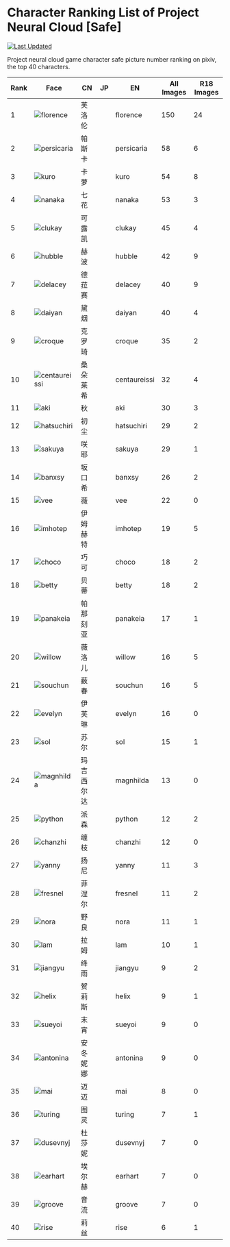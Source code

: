 # Character Ranking List of Project Neural Cloud [Safe]

[![Last Updated](https://img.shields.io/endpoint?url=https://gist.githubusercontent.com/narugo1992/254442dea2e77cf46366df97f499242f/raw/data_last_update.json)](https://huggingface.co/datasets/deepghs/game_characters)

Project neural cloud game character safe picture number ranking on pixiv, the top 40 characters. 

|   Rank | Face                                            | CN    | JP   | EN           |   All Images |   R18 Images |
|--------|-------------------------------------------------|-------|------|--------------|--------------|--------------|
|      1 | ![florence](./images/logo_florence.png)         | 芙洛伦   |      | florence     |          150 |           24 |
|      2 | ![persicaria](./images/logo_persicaria.png)     | 帕斯卡   |      | persicaria   |           58 |            6 |
|      3 | ![kuro](./images/logo_kuro.png)                 | 卡萝    |      | kuro         |           54 |            8 |
|      4 | ![nanaka](./images/logo_nanaka.png)             | 七花    |      | nanaka       |           53 |            3 |
|      5 | ![clukay](./images/logo_clukay.png)             | 可露凯   |      | clukay       |           45 |            4 |
|      6 | ![hubble](./images/logo_hubble.png)             | 赫波    |      | hubble       |           42 |            9 |
|      7 | ![delacey](./images/logo_delacey.png)           | 德菈赛   |      | delacey      |           40 |            9 |
|      8 | ![daiyan](./images/logo_daiyan.png)             | 黛烟    |      | daiyan       |           40 |            4 |
|      9 | ![croque](./images/logo_croque.png)             | 克罗琦   |      | croque       |           35 |            2 |
|     10 | ![centaureissi](./images/logo_centaureissi.png) | 桑朵莱希  |      | centaureissi |           32 |            4 |
|     11 | ![aki](./images/logo_aki.png)                   | 秋     |      | aki          |           30 |            3 |
|     12 | ![hatsuchiri](./images/logo_hatsuchiri.png)     | 初尘    |      | hatsuchiri   |           29 |            2 |
|     13 | ![sakuya](./images/logo_sakuya.png)             | 咲耶    |      | sakuya       |           29 |            1 |
|     14 | ![banxsy](./images/logo_banxsy.png)             | 坂口希   |      | banxsy       |           26 |            2 |
|     15 | ![vee](./images/logo_vee.png)                   | 薇     |      | vee          |           22 |            0 |
|     16 | ![imhotep](./images/logo_imhotep.png)           | 伊姆赫特  |      | imhotep      |           19 |            5 |
|     17 | ![choco](./images/logo_choco.png)               | 巧可    |      | choco        |           18 |            2 |
|     18 | ![betty](./images/logo_betty.png)               | 贝蒂    |      | betty        |           18 |            2 |
|     19 | ![panakeia](./images/logo_panakeia.png)         | 帕那刻亚  |      | panakeia     |           17 |            1 |
|     20 | ![willow](./images/logo_willow.png)             | 薇洛儿   |      | willow       |           16 |            5 |
|     21 | ![souchun](./images/logo_souchun.png)           | 薮春    |      | souchun      |           16 |            5 |
|     22 | ![evelyn](./images/logo_evelyn.png)             | 伊芙琳   |      | evelyn       |           16 |            0 |
|     23 | ![sol](./images/logo_sol.png)                   | 苏尔    |      | sol          |           15 |            1 |
|     24 | ![magnhilda](./images/logo_magnhilda.png)       | 玛吉西尔达 |      | magnhilda    |           13 |            0 |
|     25 | ![python](./images/logo_python.png)             | 派森    |      | python       |           12 |            2 |
|     26 | ![chanzhi](./images/logo_chanzhi.png)           | 缠枝    |      | chanzhi      |           12 |            0 |
|     27 | ![yanny](./images/logo_yanny.png)               | 扬尼    |      | yanny        |           11 |            3 |
|     28 | ![fresnel](./images/logo_fresnel.png)           | 菲涅尔   |      | fresnel      |           11 |            2 |
|     29 | ![nora](./images/logo_nora.png)                 | 野良    |      | nora         |           11 |            1 |
|     30 | ![lam](./images/logo_lam.png)                   | 拉姆    |      | lam          |           10 |            1 |
|     31 | ![jiangyu](./images/logo_jiangyu.png)           | 绛雨    |      | jiangyu      |            9 |            2 |
|     32 | ![helix](./images/logo_helix.png)               | 贺莉斯   |      | helix        |            9 |            1 |
|     33 | ![sueyoi](./images/logo_sueyoi.png)             | 末宵    |      | sueyoi       |            9 |            0 |
|     34 | ![antonina](./images/logo_antonina.png)         | 安冬妮娜  |      | antonina     |            9 |            0 |
|     35 | ![mai](./images/logo_mai.png)                   | 迈迈    |      | mai          |            8 |            0 |
|     36 | ![turing](./images/logo_turing.png)             | 图灵    |      | turing       |            7 |            1 |
|     37 | ![dusevnyj](./images/logo_dusevnyj.png)         | 杜莎妮   |      | dusevnyj     |            7 |            0 |
|     38 | ![earhart](./images/logo_earhart.png)           | 埃尔赫   |      | earhart      |            7 |            0 |
|     39 | ![groove](./images/logo_groove.png)             | 音流    |      | groove       |            7 |            0 |
|     40 | ![rise](./images/logo_rise.png)                 | 莉丝    |      | rise         |            6 |            1 |
